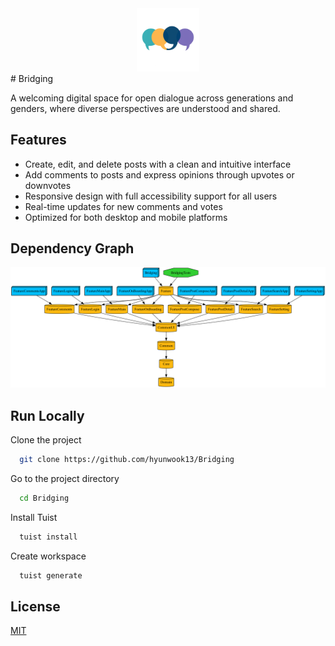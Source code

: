 <div align="center">
  <img src="https://github.com/hyunwook13/Bridging/blob/main/Resource/logo.png" width="20%" />
</div>
# Bridging

A welcoming digital space for open dialogue across generations and genders, where diverse perspectives are understood and shared.


## Features

- Create, edit, and delete posts with a clean and intuitive interface
- Add comments to posts and express opinions through upvotes or downvotes
- Responsive design with full accessibility support for all users
- Real-time updates for new comments and votes
- Optimized for both desktop and mobile platforms

## Dependency Graph
![graph](https://github.com/hyunwook13/Bridging/blob/main/graph.png)
## Run Locally

Clone the project

```bash
  git clone https://github.com/hyunwook13/Bridging
```

Go to the project directory

```bash
  cd Bridging
```

Install Tuist

```bash
  tuist install
```

Create workspace

```bash
  tuist generate
```


## License

[MIT](https://choosealicense.com/licenses/mit/)



